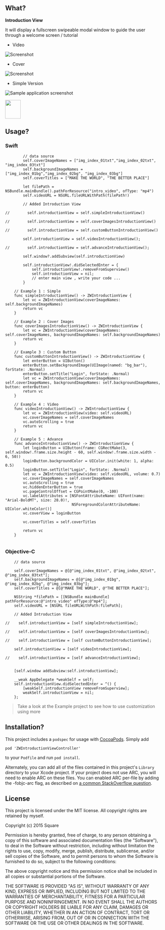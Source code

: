 What?
-----
**Introduction View**

It will display a fullscreen swipeable modal window to guide the user through a welcome screen / tutorial


- Video

![Screenshot](https://github.com/squarezw/ZWIntroductionViewController/blob/master/video.gif)

- Cover

![Screenshot](https://github.com/squarezw/ZWIntroductionViewController/blob/master/screenshot.gif)


- Simple Version

![Sample application screenshot](https://github.com/squarezw/ZWIntroductionViewController/blob/master/simple.gif "Screenshot of sample application on iPhone")

<a href='https://appetize.io/embed/29xabc89e2u0j8uh3y0dkkk0yg' alt='Live demo'>
    <img width="50" height="60" src="demo.png"/>
</a>


Usage?
----

### Swift


```
        // data source
        self.coverImageNames = ["img_index_01txt","img_index_02txt", "img_index_03txt"]
        self.backgroundImageNames = ["img_index_01bg","img_index_02bg", "img_index_03bg"]
        self.coverTitles = ["MAKE THE WORLD", "THE BETTER PLACE"]
        
        let filePath = NSBundle.mainBundle().pathForResource("intro_video", ofType: "mp4")
        self.videoURL = NSURL.fileURLWithPath(filePath!)
        
        // Added Introduction View
        
//        self.introductionView = self.simpleIntroductionView()
        
//        self.introductionView = self.coverImagesIntroductionView()
        
//        self.introductionView = self.customButtonIntroductionView()
        
        self.introductionView = self.videoIntroductionView();
        
//        self.introductionView = self.advanceIntroductionView();
        
        self.window?.addSubview(self.introductionView)
        
        self.introductionView!.didSelectedEnter = {
            self.introductionView!.removeFromSuperview()
            self.introductionView = nil;
            // enter main view , write your code ...
        }
        
    // Example 1 : Simple
    func simpleIntroductionView() -> ZWIntroductionView {
        let vc = ZWIntroductionView(coverImageNames: self.backgroundImageNames)
        return vc
    }

    // Example 2 : Cover Images
    func coverImagesIntroductionView() -> ZWIntroductionView {
        let vc = ZWIntroductionView(coverImageNames: self.coverImageNames, backgroundImageNames: self.backgroundImageNames)
        return vc
    }
    
    // Example 3 : Custom Button
    func customButtonIntroductionView() -> ZWIntroductionView {
        let enterButton = UIButton()
        enterButton.setBackgroundImage(UIImage(named: "bg_bar"), forState: .Normal)
        enterButton.setTitle("Login", forState: .Normal)
        let vc = ZWIntroductionView(coverImageNames: self.coverImageNames, backgroundImageNames: self.backgroundImageNames, button: enterButton)
        return vc
    }
    
    // Example 4 : Video
    func videoIntroductionView() -> ZWIntroductionView {
        let vc = ZWIntroductionView(video: self.videoURL)
        vc.coverImageNames = self.coverImageNames
        vc.autoScrolling = true
        return vc
    }
    
    // Example 5 : Advance
    func advanceIntroductionView() -> ZWIntroductionView {
        let loginButton = UIButton(frame: CGRectMake(3, self.window!.frame.size.height - 60, self.window!.frame.size.width - 6, 50))
        loginButton.backgroundColor = UIColor.init(white: 1, alpha: 0.5)
        loginButton.setTitle("Login", forState: .Normal)
        let vc = ZWIntroductionView(video: self.videoURL, volume: 0.7)
        vc.coverImageNames = self.coverImageNames
        vc.autoScrolling = true
        vc.hiddenEnterButton = true
        vc.pageControlOffset = CGPointMake(0, -100)
        vc.labelAttributes = [NSFontAttributeName: UIFont(name: "Arial-BoldMT", size: 28.0)!,
                              NSForegroundColorAttributeName: UIColor.whiteColor()]
        vc.coverView = loginButton
        
        vc.coverTitles = self.coverTitles
        
        return vc
    }
            
```

### Objective-C

```
	// data source

    self.coverImageNames = @[@"img_index_01txt", @"img_index_02txt", @"img_index_03txt"];
    self.backgroundImageNames = @[@"img_index_01bg", @"img_index_02bg", @"img_index_03bg"];
    self.coverTitles = @[@"MAKE THE WORLD", @"THE BETTER PLACE"];

    NSString *filePath = [[NSBundle mainBundle] pathForResource:@"intro_video" ofType:@"mp4"];
    self.videoURL = [NSURL fileURLWithPath:filePath];

    // Added Introduction View
    
//    self.introductionView = [self simpleIntroductionView];
    
//    self.introductionView = [self coverImagesIntroductionView];
    
//    self.introductionView = [self customButtonIntroductionView];
    
    self.introductionView = [self videoIntroductionView];
    
//    self.introductionView = [self advanceIntroductionView];

    
    [self.window addSubview:self.introductionView];
    
    __weak AppDelegate *weakSelf = self;
    self.introductionView.didSelectedEnter = ^() {
        [weakSelf.introductionView removeFromSuperview];
        weakSelf.introductionView = nil;
    };
```

> Take a look at the Example project to see how to use customization using more

Installation?
-------------

This project includes a `podspec` for usage with [CocoaPods](http://http://cocoapods.org/). Simply add

    pod 'ZWIntroductionViewController'

to your `Podfile` and run `pod install`.

Alternately, you can add all of the files contained in this project's `Library` directory to your Xcode project. If your project does not use ARC, you will need to enable ARC on these files. You can enabled ARC per-file by adding the -fobjc-arc flag, as described on [a common StackOverflow question](http://stackoverflow.com/questions/6646052/how-can-i-disable-arc-for-a-single-file-in-a-project).

License
-------

This project is licensed under the MIT license. All copyright rights are retained by myself.

Copyright (c) 2015 Square

Permission is hereby granted, free of charge, to any person obtaining a copy
of this software and associated documentation files (the "Software"), to deal
in the Software without restriction, including without limitation the rights
to use, copy, modify, merge, publish, distribute, sublicense, and/or sell
copies of the Software, and to permit persons to whom the Software is
furnished to do so, subject to the following conditions:

The above copyright notice and this permission notice shall be included in
all copies or substantial portions of the Software.

THE SOFTWARE IS PROVIDED "AS IS", WITHOUT WARRANTY OF ANY KIND, EXPRESS OR
IMPLIED, INCLUDING BUT NOT LIMITED TO THE WARRANTIES OF MERCHANTABILITY,
FITNESS FOR A PARTICULAR PURPOSE AND NONINFRINGEMENT. IN NO EVENT SHALL THE
AUTHORS OR COPYRIGHT HOLDERS BE LIABLE FOR ANY CLAIM, DAMAGES OR OTHER
LIABILITY, WHETHER IN AN ACTION OF CONTRACT, TORT OR OTHERWISE, ARISING FROM,
OUT OF OR IN CONNECTION WITH THE SOFTWARE OR THE USE OR OTHER DEALINGS IN
THE SOFTWARE.
